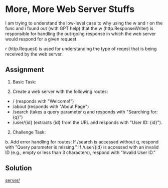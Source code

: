 # More, More Web Server Stuffs

I am trying to understand the low-level case to why using the w and r on the func and i found out (with GPT help) that the w (http.ResponseWriter) is responsible for handling the out-going response in which the web server would respond for a given request.

r (http.Request) is used for understanding the type of reqest that is being received by the web server.

## Assignment
1. Basic Task:

1. Create a web server with the following routes:
- / (responds with "Welcome!")
- /about (responds with "About Page")
- /search (takes a query parameter q and responds with "Searching for: {q}")
- /user/{id} (extracts {id} from the URL and responds with "User ID: {id}").

2. Challenge Task:

b. Add error handling for routes:
    If /search is accessed without q, respond with "Query parameter is missing."
    If /user/{id} is accessed with an invalid ID (e.g., empty or less than 3 characters), respond with "Invalid User ID."

## Solution
[server/](https://github.com/Lawsonredeye/100DaysOfGoLang/tree/main/day15/server)

